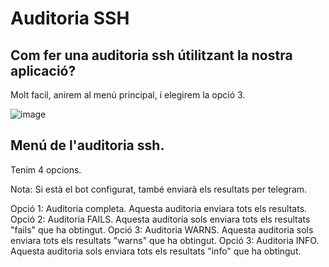 # Auditoria SSH

## Com fer una auditoria ssh útilitzant la nostra aplicació?

Molt facil, anirem al menú principal, i elegirem la opció 3.

![image](https://user-images.githubusercontent.com/80519737/169099657-16579727-91c8-4f0e-8d83-b90aa7c2d63d.png)

## Menú de l'auditoria ssh.

Tenim 4 opcions.

Nota: Si està el bot configurat, també enviarà els resultats per telegram.

Opció 1:  Auditoria completa. Aquesta auditoria enviara tots els resultats.
Opció 2: Auditoria FAILS. Aquesta auditoria sols enviara tots els resultats "fails" que ha obtingut.
Opció 3: Auditoria WARNS. Aquesta auditoria sols enviara tots els resultats "warns" que ha obtingut.
Opció 3: Auditoria INFO. Aquesta auditoria sols enviara tots els resultats "info" que ha obtingut.
